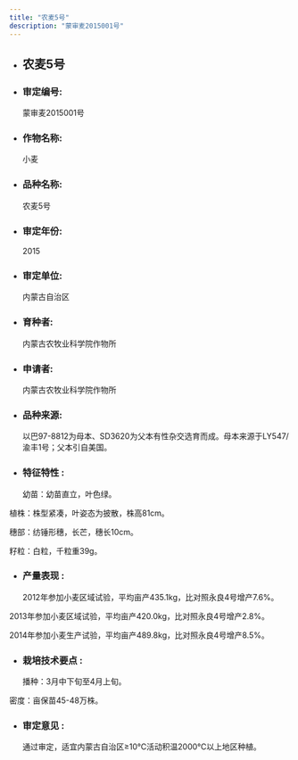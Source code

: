 ```yaml
---
title: "农麦5号"
description: "蒙审麦2015001号"
---
```

* ## 农麦5号
* ###  审定编号:  
   蒙审麦2015001号

*  ### 作物名称:  
   小麦

*   ###  品种名称: 
    农麦5号

*   ### 审定年份: 
    2015

*   ### 审定单位:  
    内蒙古自治区

*   ### 育种者:  
    内蒙古农牧业科学院作物所

*   ### 申请者:  
    内蒙古农牧业科学院作物所

*   ### 品种来源:  
    以巴97-8812为母本、SD3620为父本有性杂交选育而成。母本来源于LY547/渝丰1号；父本引自美国。

*   ### 特征特性 : 
    幼苗：幼苗直立，叶色绿。
植株：株型紧凑，叶姿态为披散，株高81cm。
穗部：纺锤形穗，长芒，穗长10cm。
籽粒：白粒，千粒重39g。 


*   ### 产量表现 : 
    2012年参加小麦区域试验，平均亩产435.1kg，比对照永良4号增产7.6%。
2013年参加小麦区域试验，平均亩产420.0kg，比对照永良4号增产2.8%。
2014年参加小麦生产试验，平均亩产489.8kg，比对照永良4号增产8.5%。


*   ### 栽培技术要点 : 
    播种：3月中下旬至4月上旬。
密度：亩保苗45-48万株。


*   ### 审定意见 : 
    通过审定，适宜内蒙古自治区≥10℃活动积温2000℃以上地区种植。
